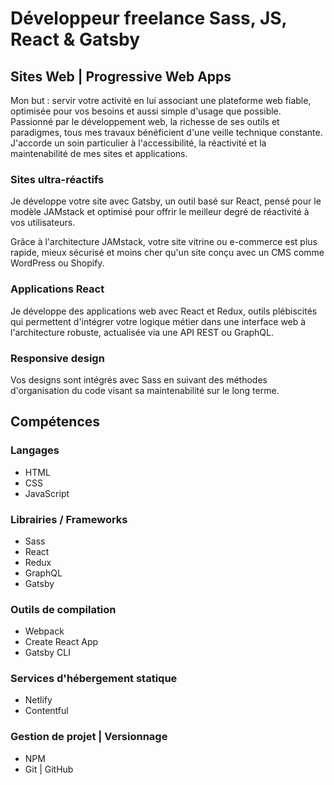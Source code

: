 <!--
- lister les compétences
- phaniebo.com
-->

# Développeur freelance Sass, JS, React & Gatsby

## Sites Web | Progressive Web Apps

<!--
Passionné par le développement web, la richesse de ses outils et paradigmes, tous mes travaux bénéficient d'une veille technique constante. Titulaire du Master Web éditorial et ayant trois ans d'expérience à la faveur de projets variés en entreprise et association, j'accorde un soin particulier à l'accessibilité, la réactivité et la maintenabilité de mes sites et applications.
-->

<!--
Mots-clés :
- robustesse
- bon sens
- efficacité
- précision
- optimisation
-->

Mon but : servir votre activité en lui associant une plateforme web fiable, optimisée pour vos besoins et aussi simple d'usage que possible.
Passionné par le développement web, la richesse de ses outils et paradigmes, tous mes travaux bénéficient d'une veille technique constante. J'accorde un soin particulier à l'accessibilité, la réactivité et la maintenabilité de mes sites et applications.

### Sites ultra-réactifs

Je développe votre site avec Gatsby, un outil basé sur React, pensé pour le modèle JAMstack et optimisé pour offrir le meilleur degré de réactivité à vos utilisateurs.

Grâce à l'architecture JAMstack, votre site vitrine ou e-commerce est plus rapide, mieux sécurisé et moins cher qu'un site conçu avec un CMS comme WordPress ou Shopify.

### Applications React

Je développe des applications web avec React et Redux, outils plébiscités qui permettent d'intégrer votre logique métier dans une interface web à l'architecture robuste, actualisée via une API REST ou GraphQL.

### Responsive design

Vos designs sont intégrés avec Sass en suivant des méthodes d'organisation du code visant sa maintenabilité sur le long terme.

<!--
Contenus à mettre ailleurs si besoin :
Titulaire du Master Web éditorial et ayant trois ans d'expérience à la faveur de projets variés en entreprise et association,
 -->

## Compétences

### Langages

- HTML
- CSS
- JavaScript

### Librairies / Frameworks

- Sass
- React
- Redux
- GraphQL
- Gatsby

### Outils de compilation

- Webpack
- Create React App
- Gatsby CLI

### Services d'hébergement statique

- Netlify
- Contentful

### Gestion de projet | Versionnage

- NPM
- Git | GitHub
